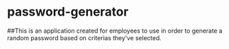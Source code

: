 # password-generator

##This is an application created for employees to use in order to generate a random password based on criterias they've selected.
